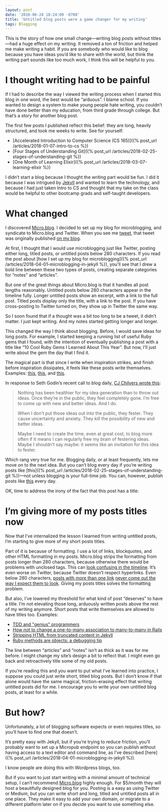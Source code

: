 ```yaml
---
layout: post
date: '2018-06-24 18:24:00 -0700'
title: 'Untitled blog posts were a game changer for my writing'
tags: Blogging
---
```

This is the story of how one small change&mdash;writing blog posts without titles&mdash;had a huge effect on my writing. It removed a ton of friction and helped me make writing a habit. If you are somebody who would like to blog because you have ideas you’d like to share with the world, but think the writing part sounds like too much work, I think this will be helpful to you.

# I thought writing had to be painful

If I had to describe the way I viewed the writing process when I started this blog in one word, the best would be “arduous”. I blame school. If you wanted to design a system to make young people hate writing, you couldn’t have done better than my education, from third grade through college. But that’s a story for another blog post.

The first few posts I published reflect this belief: they are long, heavily structured, and took me weeks to write. See for yourself:

* [Accelerated Introduction to Computer Science (CS 165)]({% post_url /articles/2018-01-07-intro-to-cs %})
* [Four Stages of Understanding Git]({% post_url /articles/2018-02-25-stages-of-understanding-git %})
* [One Month of Learning Elixir]({% post_url /articles/2018-03-07-learning-elixir %})

I didn’t start a blog because I thought the writing part would be fun. I did it because I was intrigued by [Jekyll](https://jekyllrb.com/) and wanted to learn the technology, and because I had just taken Intro to CS and thought that my take on the class would be helpful to other bootcamp grads and self-taught developers.

# What changed

I discovered [Micro.blog](https://micro.blog/). I decided to set up my blog for microblogging, and syndicate to Micro.blog and Twitter. When you see me [tweet](https://twitter.com/fionajvoss/status/1010753057599184896), that tweet was originally published [on my blog](http://fionavoss.blog/2018/06/23/18627).

At first, I thought that I would use microblogging just like Twitter, posting either long, titled posts, or untitled posts below 280 characters. If you read the post about [how I set up my blog for microblogging]({% post_url /articles/2018-04-01-microblogging-in-jekyll %}), you’ll see that I drew a bold line between these two types of posts, creating separate categories for “notes” and “articles”.

But one of the great things about Micro.blog is that it handles all post lengths reasonably. Untitled posts below 280 characters appear in the timeline fully. Longer untitled posts show an excerpt, with a link to the full post. Titled posts display only the title, with a link to the post. If you have cross-posting to Twitter turned on, they show up in Twitter the same way.

So I soon found that if a thought was a bit too long to be a tweet, it didn’t matter. I just kept writing. And my notes started getting longer and longer.

This changed the way I think about blogging. Before, I would save ideas for long posts. For example, I started keeping a running list of useful Ruby gems that I found, with the intention of eventually publishing a post with a title like “10 Cool Ruby Gems I Learned About This Year”. But now, I’ll just write about the gem the day that I find it.

The magical part is that since I write when inspiration strikes, and finish before inspiration dissipates, it feels like these posts write themselves. Examples: [this](http://fionavoss.blog/2018/06/07/8609), [this](http://fionavoss.blog/2018/06/05/14755), and [this](http://fionavoss.blog/2018/05/19/11647).

In response to Seth Godin’s recent call to blog daily, [CJ Chilvers wrote this](https://www.cjchilvers.com/blog/seth-godin-to-the-world-youre-still-not-blogging-daily?):

> Nothing has been healthier for my idea generation than to throw out ideas. Once they’re in the public, they feel completely gone. I’m free to come up with new and better ideas. And I do.
>
>When I don’t put those ideas out into the public, they fester. They cause uncertainty and anxiety. They kill the possibility of new and better ideas.
>
>Maybe I need to create the time, even at great cost, to blog more often if it means I can regularly free my brain of festering ideas. Maybe I shouldn’t say maybe: it seems like an invitation for this idea to fester.

Which rang very true for me. Blogging daily, or at least frequently, lets me move on to the next idea. But you can’t blog every day if you’re writing posts like [this]({% post_url /articles/2018-02-25-stages-of-understanding-git %})—not unless blogging is your full-time job. You can, however, publish posts like [this](http://fionavoss.blog/2018/06/07/8609) every day.

OK, time to address the irony of the fact that this post has a title:

# I’m giving more of my posts titles now

Now that I’ve internalized the lesson I learned from writing untitled posts, I’m starting to give more of my short posts titles.

Part of it is because of formatting. I use a lot of links, blockquotes, and other HTML formatting in my posts. Micro.blog strips the formatting from posts longer than 280 characters, because otherwise there would be problems with unclosed tags. This can [look confusing in the timeline](https://micro.blog/fiona/655667). It’s even worse on Twitter, because Twitter doesn’t respect hyperlinks. Even below 280 characters, [posts with more than one link](http://fionavoss.blog/2018/06/14/10999) [never come out the way I expect them to look](https://twitter.com/fionajvoss/status/1007459784021463040). Giving my posts titles solves the formatting problem.

But also, I’ve lowered my threshold for what kind of post “deserves” to have a title. I’m not elevating those long, arduously written posts above the rest of my writing anymore. Short posts that write themselves are allowed to have titles too. Examples:

* [TDD and "genius" programmers](http://fionavoss.blog/2018/06/22/tdd-and-genius-programmers)
* [How not to change a one-to-many association to many-to-many in Rails](http://fionavoss.blog/2018/06/20/how-not-to-change-rails-associations)
* [Stripping HTML from truncated content in Jekyll](http://fionavoss.blog/2018/06/03/stripping-html-in-jekyll)
* [Ruby methods are objects: a debugging tip](http://fionavoss.blog/2018/05/16/ruby-methods-are-objects)

The line between “articles” and “notes” isn’t as thick as it was for me before. I might change my site’s design a bit to reflect that. I might even go back and retroactively title some of my old posts.

If you’re reading this and you want to put what I’ve learned into practice, I suppose you could just write short, titled blog posts. But I don’t know if that alone would have the same magical, friction-erasing effect that writing untitled posts did for me. I encourage you to write your own untitled blog posts, at least for a while.

# But how?

Unfortunately, a lot of blogging software expects or even requires titles, so you’ll have to find one that doesn’t.

It’s pretty easy with Jekyll, but if you’re trying to reduce friction, you’ll probably want to set up a Micropub endpoint so you can publish without having access to a text editor and command line, as I’ve described [here]({% post_url /articles/2018-04-01-microblogging-in-jekyll %}).

I know people are doing this with Wordpress blogs, too.

But if you want to just start writing with a minimal amount of technical setup, I can’t recommend [Micro.blog](https://micro.blog/) highly enough. For $5/month they will host a beautifully designed blog for you. Posting is a easy as using Twitter or Medium, but you can write short and long, titled and untitled posts all in one place. They make it easy to add your own domain, or migrate to a different platform later on if you decide you want to use something else.
